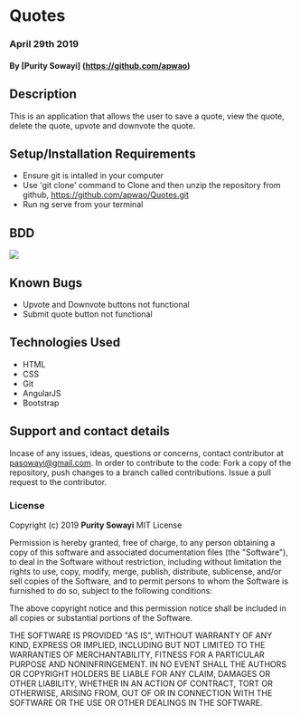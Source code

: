 # Quotes
### April 29th 2019
#### By **[Purity Sowayi]** (https://github.com/apwao)
## Description
This is an application that allows the user to save a quote, view the quote, delete the quote, upvote and downvote the quote.
## Setup/Installation Requirements
* Ensure git is intalled in your computer
* Use 'git clone' command to Clone and then unzip the repository from github, https://github.com/apwao/Quotes.git
* Run ng serve from your terminal
## BDD
![](src/app/images/selection_016.png)

## Known Bugs
* Upvote and Downvote buttons not functional
* Submit quote button not functional
## Technologies Used
* HTML 
* CSS
* Git
* AngularJS
* Bootstrap
## Support and contact details
Incase of any issues, ideas, questions or concerns, contact contributor at pasowayi@gmail.com.
In order to contribute to the code: Fork a copy of the repository, push changes to a branch called contributions. Issue a pull request to the contributor.
### License
Copyright (c) 2019 **Purity Sowayi**
MIT License

Permission is hereby granted, free of charge, to any person obtaining a copy
of this software and associated documentation files (the "Software"), to deal
in the Software without restriction, including without limitation the rights
to use, copy, modify, merge, publish, distribute, sublicense, and/or sell
copies of the Software, and to permit persons to whom the Software is
furnished to do so, subject to the following conditions:

The above copyright notice and this permission notice shall be included in all
copies or substantial portions of the Software.

THE SOFTWARE IS PROVIDED "AS IS", WITHOUT WARRANTY OF ANY KIND, EXPRESS OR
IMPLIED, INCLUDING BUT NOT LIMITED TO THE WARRANTIES OF MERCHANTABILITY,
FITNESS FOR A PARTICULAR PURPOSE AND NONINFRINGEMENT. IN NO EVENT SHALL THE
AUTHORS OR COPYRIGHT HOLDERS BE LIABLE FOR ANY CLAIM, DAMAGES OR OTHER
LIABILITY, WHETHER IN AN ACTION OF CONTRACT, TORT OR OTHERWISE, ARISING FROM,
OUT OF OR IN CONNECTION WITH THE SOFTWARE OR THE USE OR OTHER DEALINGS IN THE
SOFTWARE.